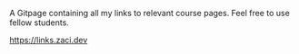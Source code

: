 A Gitpage containing all my links to relevant course pages.
Feel free to use fellow students.

https://links.zaci.dev
